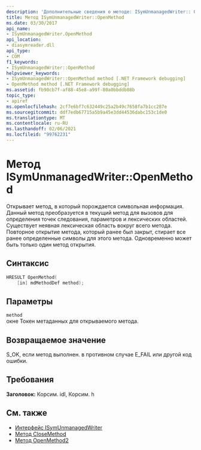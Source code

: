 ```yaml
---
description: 'Дополнительные сведения о методе: ISymUnmanagedWriter:: Опенмесод'
title: Метод ISymUnmanagedWriter::OpenMethod
ms.date: 03/30/2017
api_name:
- ISymUnmanagedWriter.OpenMethod
api_location:
- diasymreader.dll
api_type:
- COM
f1_keywords:
- ISymUnmanagedWriter::OpenMethod
helpviewer_keywords:
- ISymUnmanagedWriter::OpenMethod method [.NET Framework debugging]
- OpenMethod method [.NET Framework debugging]
ms.assetid: fb90cb7f-af88-45e8-a99f-80a0bbddb08b
topic_type:
- apiref
ms.openlocfilehash: 2cf7e6bf7c632449c25a2b49c7658fa7b1cc287e
ms.sourcegitcommit: ddf7edb67715a5b9a45e3dd44536dabc153c1de0
ms.translationtype: MT
ms.contentlocale: ru-RU
ms.lasthandoff: 02/06/2021
ms.locfileid: "99762231"
---
```

# <a name="isymunmanagedwriteropenmethod-method"></a>Метод ISymUnmanagedWriter::OpenMethod

Открывает метод, в который порождается символьная информация. Данный метод преобразуется в текущий метод для вызовов для определения точек следования, параметров и лексических областей. Существует неявная лексическая область вокруг всего метода. Повторное открытие метода, который ранее был закрыт, стирает все ранее определенные символы для этого метода. Одновременно может быть только один метод открытия.  
  
## <a name="syntax"></a>Синтаксис  
  
```cpp  
HRESULT OpenMethod(  
    [in] mdMethodDef method);  
```  
  
## <a name="parameters"></a>Параметры  

 `method`  
 окне Токен метаданных для открываемого метода.  
  
## <a name="return-value"></a>Возвращаемое значение  

 S_OK, если метод выполнен. в противном случае E_FAIL или другой код ошибки.  
  
## <a name="requirements"></a>Требования  

 **Заголовок:** Корсим. idl, Корсим. h  
  
## <a name="see-also"></a>См. также

- [Интерфейс ISymUnmanagedWriter](isymunmanagedwriter-interface.md)
- [Метод CloseMethod](isymunmanagedwriter-closemethod-method.md)
- [Метод OpenMethod2](isymunmanagedwriter3-openmethod2-method.md)
